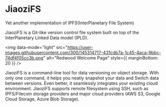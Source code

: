 # JiaoziFS


Yet another implementation of IPFS(InterPlanetary File System)

JiaoziFS is a Git-like version control file system built on top of the InterPlanetary Linked Data model (IPLD).

<img data-mode="light" src="https://user-images.githubusercontent.com/300/145314717-431cdb7a-1c45-4aca-9bbc-74df4f05cc3b.png" alt="Redwood Welcome Page" style={{ marginBottom: 20 }} />

JiaoziFS is a command-line tool for data versioning on object storage. With only one command, it helps you neatly snapshot your data and Switch data between versions. Even better, it seamlessly integrates your existing cloud environment. JiaoziFS supports remote filesystem using SSH, such as IPFS/Filecoin storage providers and major cloud providers (AWS S3, Google Cloud Storage, Azure Blob Storage).